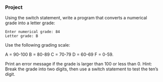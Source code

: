 ### Project

Using the switch statement, write a program that converts a numerical grade into a letter grade:

```
Enter numerical grade: 84
Letter grade: B
```

Use the following grading scale:

A = 90-100
B = 80-89
C = 70-79
D = 60-69
F = 0-59.

Print an error message if the grade is larger than 100 or less than 0. Hint: Break the grade into two digits, then use a switch statement to test the ten’s digit.

